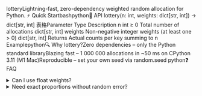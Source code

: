 lotteryLightning-fast, zero-dependency weighted random allocation for Python. ⚡ Quick Startbashpython📖 API lottery(n: int, weights: dict[str, int]) -> dict[str, int] 表格Parameter Type Description  n   int ≥ 0  Total number of allocations  dict[str, int]   weights  Non-negative integer weights (at least one > 0)  dict[str, int]  Returns Actual counts per key summing to  n  Examplepython🔍 Why lottery?Zero dependencies – only the Python standard libraryBlazing fast – 1 000 000 allocations in ~50 ms on CPython 3.11 (M1 Mac)Reproducible – set your own seed via  random.seed python❓ FAQ<details>
<summary>Can I use float weights?</summary>Scale them to integers first:python</details><details>
<summary>Need exact proportions without random error?</summary>We plan to ship a deterministic allocator ( lottery.exact ) in v1.1.0. Until then, use  lottery  for statistical sampling.</details>